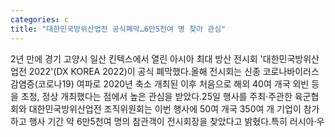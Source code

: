 ```yaml
---
categories: c
title: "대한민국방위산업전 공식폐막…6만5천여 명 찾아 관심"
---
```

2년 만에 경기 고양시 일산 킨텍스에서 열린 아시아 최대 방산 전시회 &#39;대한민국방위산업전 2022&#39;(DX KOREA 2022)이 공식 폐막했다.올해 전시회는 신종 코로나바이러스 감염증(코로나19) 여파로 2020년 축소 개최된 이후 처음으로 해외 40여 개국 외빈 등을 초청, 정상 개최했다는 점에서 높은 관심을 받았다.25일 행사를 주최·주관한 육군협회와 대한민국방위산업전 조직위원회는 이번 행사에 50여 개국 350여 개 기업이 참가하고 행사 기간 약 6만5천여 명의 참관객이 전시회장을 찾았다고 밝혔다.특히 러시아·우